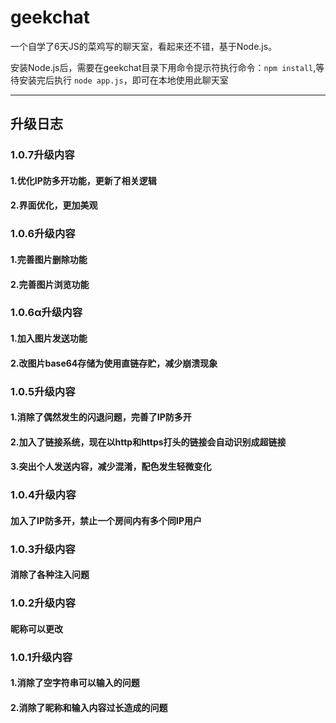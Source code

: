 # geekchat
一个自学了6天JS的菜鸡写的聊天室，看起来还不错，基于Node.js。

安装Node.js后，需要在geekchat目录下用命令提示符执行命令：`npm install`,等待安装完后执行 `node app.js`，即可在本地使用此聊天室

***
## 升级日志

### 1.0.7升级内容
#### 1.优化IP防多开功能，更新了相关逻辑
#### 2.界面优化，更加美观

### 1.0.6升级内容
#### 1.完善图片删除功能
#### 2.完善图片浏览功能


### 1.0.6α升级内容
#### 1.加入图片发送功能
#### 2.改图片base64存储为使用直链存贮，减少崩溃现象


### 1.0.5升级内容
#### 1.消除了偶然发生的闪退问题，完善了IP防多开
#### 2.加入了链接系统，现在以http和https打头的链接会自动识别成超链接
#### 3.突出个人发送内容，减少混淆，配色发生轻微变化


### 1.0.4升级内容
#### 加入了IP防多开，禁止一个房间内有多个同IP用户

### 1.0.3升级内容
#### 消除了各种注入问题


### 1.0.2升级内容
#### 昵称可以更改


### 1.0.1升级内容
#### 1.消除了空字符串可以输入的问题
#### 2.消除了昵称和输入内容过长造成的问题




